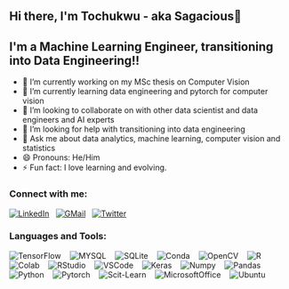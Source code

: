 ## Hi there, I'm Tochukwu - aka Sagacious👋


## I'm a Machine Learning Engineer, transitioning into Data Engineering!!


- 🔭 I’m currently working on my MSc thesis on Computer Vision
- 🌱 I’m currently learning data engineering and pytorch for computer vision
- 👯 I’m looking to collaborate on with other data scientist and data engineers and AI experts
- 🤔 I’m looking for help with transitioning into data engineering
- 💬 Ask me about data analytics, machine learning, computer vision and statistics
- 😄 Pronouns: He/Him
- ⚡ Fun fact: I love learning and evolving.


### Connect with me:
[![LinkedIn](https://img.shields.io/badge/LinkedIn-0077B5?style=for-the-badge&logo=linkedin&logoColor=white)](https://www.linkedin.com/in/onyeogulu-tochukwu-ba2231178/)
&nbsp;
[![GMail](https://img.shields.io/badge/Gmail-D14836?style=for-the-badge&logo=gmail&logoColor=white)](Onyeogulutochukwu@gmil.com)
&nbsp;
[![Twitter](https://img.shields.io/badge/Twitter-1DA1F2?style=for-the-badge&logo=twitter&logoColor=white)](https://twitter.com/morphy_ai)


### Languages and Tools:
![TensorFlow](https://img.shields.io/badge/TensorFlow-FF6F00?style=for-the-badge&logo=tensorflow&logoColor=white)
&nbsp;&nbsp;
![MYSQL](https://img.shields.io/badge/MySQL-005C84?style=for-the-badge&logo=mysql&logoColor=white)
&nbsp;&nbsp;
![SQLite](https://img.shields.io/badge/SQLite-07405E?style=for-the-badge&logo=sqlite&logoColor=white)
&nbsp;&nbsp;
![Conda](https://img.shields.io/badge/conda-342B029.svg?&style=for-the-badge&logo=anaconda&logoColor=white)
&nbsp;&nbsp;
![OpenCV](https://img.shields.io/badge/OpenCV-27338e?style=for-the-badge&logo=OpenCV&logoColor=white)
&nbsp;&nbsp;
![R](https://img.shields.io/badge/R-276DC3?style=for-the-badge&logo=r&logoColor=white)
&nbsp;&nbsp;
![Colab](https://img.shields.io/badge/Colab-F9AB00?style=for-the-badge&logo=googlecolab&color=525252)
&nbsp;&nbsp;
![RStudio](	https://img.shields.io/badge/RStudio-75AADB?style=for-the-badge&logo=RStudio&logoColor=white)
&nbsp;&nbsp;
![VSCode](https://img.shields.io/badge/Visual_Studio_Code-0078D4?style=for-the-badge&logo=visual%20studio%20code&logoColor=white)
&nbsp;&nbsp;
![Keras](https://img.shields.io/badge/Keras-D00000?style=for-the-badge&logo=Keras&logoColor=white)
&nbsp;&nbsp;
![Numpy](https://img.shields.io/badge/Numpy-777BB4?style=for-the-badge&logo=numpy&logoColor=white)
&nbsp;&nbsp;
![Pandas](https://img.shields.io/badge/Pandas-2C2D72?style=for-the-badge&logo=pandas&logoColor=white)
&nbsp;&nbsp;
![Python](https://img.shields.io/badge/Python-FFD43B?style=for-the-badge&logo=python&logoColor=blue)
&nbsp;&nbsp;
![Pytorch](https://img.shields.io/badge/PyTorch-EE4C2C?style=for-the-badge&logo=PyTorch&logoColor=white)
&nbsp;&nbsp;
![Scit-Learn](https://img.shields.io/badge/scikit_learn-F7931E?style=for-the-badge&logo=scikit-learn&logoColor=white)
&nbsp;&nbsp;
![MicrosoftOffice](https://img.shields.io/badge/Microsoft_Office-D83B01?style=for-the-badge&logo=microsoft-office&logoColor=white)
&nbsp;&nbsp;
![Ubuntu](https://img.shields.io/badge/Ubuntu-E95420?style=for-the-badge&logo=ubuntu&logoColor=white)
